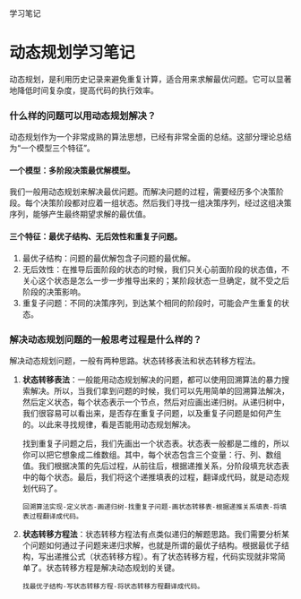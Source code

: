 学习笔记
# 动态规划学习笔记

动态规划，是利用历史记录来避免重复计算，适合用来求解最优问题。它可以显著地降低时间复杂度，提高代码的执行效率。

### 什么样的问题可以用动态规划解决？

动态规划作为一个非常成熟的算法思想，已经有非常全面的总结。这部分理论总结为“一个模型三个特征”。

#### 一个模型：多阶段决策最优解模型。

我们一般用动态规划来解决最优问题。而解决问题的过程，需要经历多个决策阶段。每个决策阶段都对应着一组状态。然后我们寻找一组决策序列，经过这组决策序列，能够产生最终期望求解的最优值。

#### 三个特征：最优子结构、无后效性和重复子问题。

1. 最优子结构：问题的最优解包含子问题的最优解。
2. 无后效性：在推导后面阶段的状态的时候，我们只关心前面阶段的状态值，不关心这个状态是怎么一步一步推导出来的；某阶段状态一旦确定，就不受之后阶段的决策影响。
3. 重复子问题：不同的决策序列，到达某个相同的阶段时，可能会产生重复的状态。



### 解决动态规划问题的一般思考过程是什么样的？

解决动态规划问题，一般有两种思路。状态转移表法和状态转移方程法。

1. **状态转移表法**：一般能用动态规划解决的问题，都可以使用回溯算法的暴力搜索解决。所以，当我们拿到问题的时候，我们可以先用简单的回溯算法解决，然后定义状态，每个状态表示一个节点，然后对应画出递归树。从递归树中，我们很容易可以看出来，是否存在重复子问题，以及重复子问题是如何产生的。以此来寻找规律，看是否能用动态规划解决。

   找到重复子问题之后，我们先画出一个状态表。状态表一般都是二维的，所以你可以把它想象成二维数组。其中，每个状态包含三个变量：行、列、数组值。我们根据决策的先后过程，从前往后，根据递推关系，分阶段填充状态表中的每个状态。最后，我们将这个递推填表的过程，翻译成代码，就是动态规划代码了。

   `回溯算法实现-定义状态-画递归树-找重复子问题-画状态转移表-根据递推关系填表-将填表过程翻译成代码。`

2. **状态转移方程法**：状态转移方程法有点类似递归的解题思路。我们需要分析某个问题如何通过子问题来递归求解，也就是所谓的最优子结构。根据最优子结构，写出递推公式（状态转移方程）。有了状态转移方程，代码实现就非常简单了。状态转移方程是解决动态规划的关键。

   `找最优子结构-写状态转移方程-将状态转移方程翻译成代码。`
